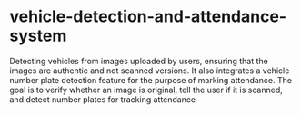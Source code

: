 # vehicle-detection-and-attendance-system

Detecting vehicles from images uploaded by users, ensuring that the images are authentic and 
not scanned versions. It also integrates a vehicle number plate detection feature for the 
purpose of marking attendance. The goal is to verify whether an image is original, tell the 
user if it is scanned, and detect number plates for tracking attendance
